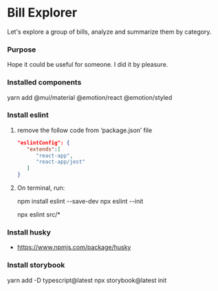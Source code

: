 # Bill Explorer

  Let's explore a group of bills, analyze and summarize them by category.

### Purpose
   
   Hope it could be useful for someone. I did it by pleasure.

### Installed components
   
   yarn add @mui/material @emotion/react @emotion/styled
   
### Install eslint

 1. remove the follow code from ‘package.json’ file

    ```json
    "eslintConfig": {
       "extends":[
          "react-app",
          "react-app/jest"
       ]
    }
    ```

 2. On terminal, run:

    npm install eslint --save-dev
    npx eslint --init

    npx eslint src/* 

### Install husky

   - https://www.npmjs.com/package/husky

### Install storybook

   yarn add -D typescript@latest
   npx storybook@latest init
   
